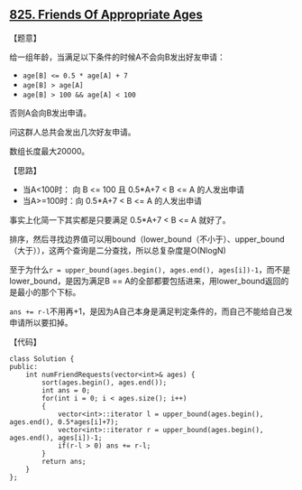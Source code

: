 ## [825. Friends Of Appropriate Ages](https://leetcode.com/contest/weekly-contest-82/problems/friends-of-appropriate-ages/)

【题意】

给一组年龄，当满足以下条件的时候A不会向B发出好友申请：

- `age[B] <= 0.5 * age[A] + 7`
- `age[B] > age[A]`
- `age[B] > 100 && age[A] < 100`

否则A会向B发出申请。

问这群人总共会发出几次好友申请。

数组长度最大20000。



【思路】

- 当A<100时：  向 B <= 100 且 0.5*A+7 < B <= A 的人发出申请
- 当A>=100时：向 0.5*A+7 < B <= A 的人发出申请

事实上化简一下其实都是只要满足 0.5*A+7 < B <= A 就好了。

排序，然后寻找边界值可以用bound（lower_bound（不小于）、upper_bound（大于）），这两个查询是二分查找，所以总复杂度是O(NlogN)

至于为什么`r = upper_bound(ages.begin(), ages.end(), ages[i])-1`，而不是lower_bound，是因为满足B == A的全部都要包括进来，用lower_bound返回的是最小的那个下标。

`ans += r-l`不用再+1，是因为A自己本身是满足判定条件的，而自己不能给自己发申请所以要扣掉。



【代码】

```
class Solution {
public:
    int numFriendRequests(vector<int>& ages) {
        sort(ages.begin(), ages.end());
        int ans = 0;
        for(int i = 0; i < ages.size(); i++)
        {
            vector<int>::iterator l = upper_bound(ages.begin(), ages.end(), 0.5*ages[i]+7);
            vector<int>::iterator r = upper_bound(ages.begin(), ages.end(), ages[i])-1;
            if(r-l > 0) ans += r-l;
        }
        return ans;
    }
};
```

